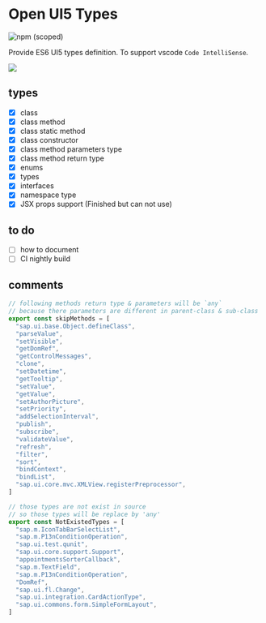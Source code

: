# Open UI5 Types

![npm (scoped)](https://img.shields.io/npm/v/@ui5-next/types.svg)

Provide ES6 UI5 types definition. To support vscode `Code IntelliSense`.

![](https://res.cloudinary.com/digf90pwi/image/upload/v1553674217/2019-03-27_16-09-03_mvqoz6.png)

## types

* [x] class
* [x] class method
* [x] class static method
* [x] class constructor
* [x] class method parameters type
* [x] class method return type
* [x] enums
* [x] types
* [x] interfaces
* [x] namespace type
* [x] JSX props support (Finished but can not use)

## to do

* [ ] how to document
* [ ] CI nightly build

## comments

```typescript
// following methods return type & parameters will be `any`
// because there parameters are different in parent-class & sub-class
export const skipMethods = [
  "sap.ui.base.Object.defineClass",
  "parseValue",
  "setVisible",
  "getDomRef",
  "getControlMessages",
  "clone",
  "setDatetime",
  "getTooltip",
  "setValue",
  "getValue",
  "setAuthorPicture",
  "setPriority",
  "addSelectionInterval",
  "publish",
  "subscribe",
  "validateValue",
  "refresh",
  "filter",
  "sort",
  "bindContext",
  "bindList",
  "sap.ui.core.mvc.XMLView.registerPreprocessor",
]

// those types are not exist in source
// so those types will be replace by 'any'
export const NotExistedTypes = [
  "sap.m.IconTabBarSelectList",
  "sap.m.P13nConditionOperation",
  "sap.ui.test.qunit",
  "sap.ui.core.support.Support",
  "appointmentsSorterCallback",
  "sap.m.TextField",
  "sap.m.P13nConditionOperation",
  "DomRef",
  "sap.ui.fl.Change",
  "sap.ui.integration.CardActionType",
  "sap.ui.commons.form.SimpleFormLayout",
]
```
